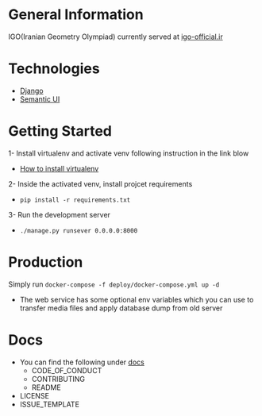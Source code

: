 # General Information
  IGO(Iranian Geometry Olympiad)
  currently served at [igo-official.ir](https://igo-official.ir)

# Technologies
  * [Django](https://github.com/django/django)
  * [Semantic UI](https://github.com/Semantic-Org/Semantic-UI)

# Getting Started
1- Install virtualenv and activate venv following instruction in the link blow
  * [How to install virtualenv](https://gist.github.com/Geoyi/d9fab4f609e9f75941946be45000632b)

2- Inside the activated venv, install projcet requirements
  * `pip install -r requirements.txt`

3- Run the development server
  * `./manage.py runsever 0.0.0.0:8000`

# Production
Simply run `docker-compose -f deploy/docker-compose.yml up -d`
  * The web service has some optional env variables which you can use to transfer media files and apply database dump from old server

# Docs
  * You can find the following under [docs](https://github.com/mrtaalebi/sitigo/tree/master/docs)
    * CODE_OF_CONDUCT
    * CONTRIBUTING
    * README
  * LICENSE
  * ISSUE_TEMPLATE
